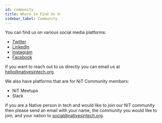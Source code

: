 ```yaml
---
id: community
title: Where to Find Us 🤓
sidebar_label: Community
---
```


You can find us on various social media platforms:

- [Twitter](https://twitter.com/nativesintech)
- [LinkedIn](https://linkedin.com/company/natives-in-tech)
- [Instagram](https://www.instagram.com/nativesintech/)
- [Facebook](https://facebook.com/nativesintech)

If you want to reach out to us directly you can email us at [hello@nativesintech.org](mailto:hello@nativesintech.org).

We also have platforms that are for NiT Community members:

- NiT Meetups
- Slack

If you are a Native person in tech and would like to join our NiT community then please send an email with your name, the community you would like to join, and your nation to [social@nativesintech.org](mailto:social@nativesintech.org).
